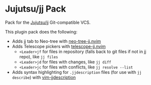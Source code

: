 # Jujutsu/jj Pack

Pack for the [Jujutsu/jj](https://github.com/martinvonz/jj) Git-compatible VCS.

This plugin pack does the following:

- Adds jj tab to Neo-tree with [neo-tree-jj.nvim](https://github.com/Cretezy/neo-tree-jj.nvim)
- Adds Telescope pickers with [telescope-jj.nvim](https://github.com/zschreur/telescope-jj.nvim)
  - `<Leader>jf` for files in repository (falls back to git files if not in jj repo), like `jj files`
  - `<Leader>jd` for files with changes, like `jj diff`
  - `<Leader>jc` for files with conflicts, like `jj resolve --list`
- Adds syntax highlighting for `.jjdescription` files (for use with `jj describe`) with [vim-jjdescription](https://github.com/avm99963/vim-jjdescription)
